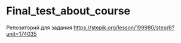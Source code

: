 # Final_test_about_course
Репозиторий для задания  https://stepik.org/lesson/199980/step/6?unit=174035
